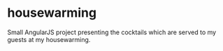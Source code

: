 housewarming
============

Small AngularJS project presenting the cocktails which are served to my guests at my housewarming.
